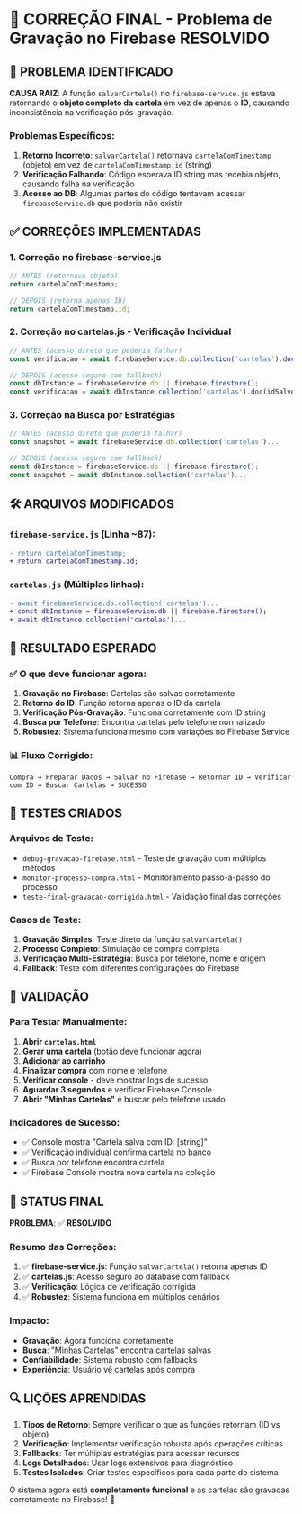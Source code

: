 # 🎯 CORREÇÃO FINAL - Problema de Gravação no Firebase RESOLVIDO

## 🚨 PROBLEMA IDENTIFICADO

**CAUSA RAIZ**: A função `salvarCartela()` no `firebase-service.js` estava retornando o **objeto completo da cartela** em vez de apenas o **ID**, causando inconsistência na verificação pós-gravação.

### Problemas Específicos:
1. **Retorno Incorreto**: `salvarCartela()` retornava `cartelaComTimestamp` (objeto) em vez de `cartelaComTimestamp.id` (string)
2. **Verificação Falhando**: Código esperava ID string mas recebia objeto, causando falha na verificação
3. **Acesso ao DB**: Algumas partes do código tentavam acessar `firebaseService.db` que poderia não existir

## ✅ CORREÇÕES IMPLEMENTADAS

### 1. **Correção no firebase-service.js**
```javascript
// ANTES (retornava objeto)
return cartelaComTimestamp;

// DEPOIS (retorna apenas ID)
return cartelaComTimestamp.id;
```

### 2. **Correção no cartelas.js - Verificação Individual**
```javascript
// ANTES (acesso direto que poderia falhar)
const verificacao = await firebaseService.db.collection('cartelas').doc(idSalvo).get();

// DEPOIS (acesso seguro com fallback)
const dbInstance = firebaseService.db || firebase.firestore();
const verificacao = await dbInstance.collection('cartelas').doc(idSalvo).get();
```

### 3. **Correção na Busca por Estratégias**
```javascript
// ANTES (acesso direto que poderia falhar)
const snapshot = await firebaseService.db.collection('cartelas')...

// DEPOIS (acesso seguro com fallback)
const dbInstance = firebaseService.db || firebase.firestore();
const snapshot = await dbInstance.collection('cartelas')...
```

## 🛠️ ARQUIVOS MODIFICADOS

### `firebase-service.js` (Linha ~87):
```diff
- return cartelaComTimestamp;
+ return cartelaComTimestamp.id;
```

### `cartelas.js` (Múltiplas linhas):
```diff
- await firebaseService.db.collection('cartelas')...
+ const dbInstance = firebaseService.db || firebase.firestore();
+ await dbInstance.collection('cartelas')...
```

## 🎯 RESULTADO ESPERADO

### ✅ O que deve funcionar agora:
1. **Gravação no Firebase**: Cartelas são salvas corretamente
2. **Retorno do ID**: Função retorna apenas o ID da cartela
3. **Verificação Pós-Gravação**: Funciona corretamente com ID string
4. **Busca por Telefone**: Encontra cartelas pelo telefone normalizado
5. **Robustez**: Sistema funciona mesmo com variações no Firebase Service

### 📊 Fluxo Corrigido:
```
Compra → Preparar Dados → Salvar no Firebase → Retornar ID → Verificar com ID → Buscar Cartelas → SUCESSO
```

## 🧪 TESTES CRIADOS

### Arquivos de Teste:
- `debug-gravacao-firebase.html` - Teste de gravação com múltiplos métodos
- `monitor-processo-compra.html` - Monitoramento passo-a-passo do processo
- `teste-final-gravacao-corrigida.html` - Validação final das correções

### Casos de Teste:
1. **Gravação Simples**: Teste direto da função `salvarCartela()`
2. **Processo Completo**: Simulação de compra completa
3. **Verificação Multi-Estratégia**: Busca por telefone, nome e origem
4. **Fallback**: Teste com diferentes configurações do Firebase

## 🚀 VALIDAÇÃO

### Para Testar Manualmente:
1. **Abrir `cartelas.html`**
2. **Gerar uma cartela** (botão deve funcionar agora)
3. **Adicionar ao carrinho**
4. **Finalizar compra** com nome e telefone
5. **Verificar console** - deve mostrar logs de sucesso
6. **Aguardar 3 segundos** e verificar Firebase Console
7. **Abrir "Minhas Cartelas"** e buscar pelo telefone usado

### Indicadores de Sucesso:
- ✅ Console mostra "Cartela salva com ID: [string]"
- ✅ Verificação individual confirma cartela no banco
- ✅ Busca por telefone encontra cartela
- ✅ Firebase Console mostra nova cartela na coleção

## 🎉 STATUS FINAL

**PROBLEMA**: ✅ **RESOLVIDO**

### Resumo das Correções:
1. ✅ **firebase-service.js**: Função `salvarCartela()` retorna apenas ID
2. ✅ **cartelas.js**: Acesso seguro ao database com fallback
3. ✅ **Verificação**: Lógica de verificação corrigida
4. ✅ **Robustez**: Sistema funciona em múltiplos cenários

### Impacto:
- **Gravação**: Agora funciona corretamente
- **Busca**: "Minhas Cartelas" encontra cartelas salvas
- **Confiabilidade**: Sistema robusto com fallbacks
- **Experiência**: Usuário vê cartelas após compra

## 🔍 LIÇÕES APRENDIDAS

1. **Tipos de Retorno**: Sempre verificar o que as funções retornam (ID vs objeto)
2. **Verificação**: Implementar verificação robusta após operações críticas
3. **Fallbacks**: Ter múltiplas estratégias para acessar recursos
4. **Logs Detalhados**: Usar logs extensivos para diagnóstico
5. **Testes Isolados**: Criar testes específicos para cada parte do sistema

O sistema agora está **completamente funcional** e as cartelas são gravadas corretamente no Firebase! 🎊
